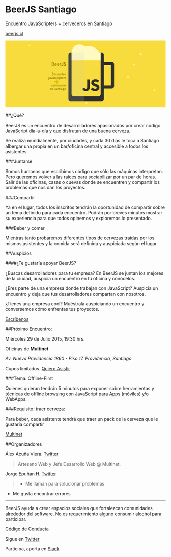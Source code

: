 # BeerJS Santiago

Encuentro JavaScripters + cerveceros en Santiago

[beerjs.cl](http://www.beerjs.cl/)

![BeerJS](https://raw.githubusercontent.com/beerjs/santiago/master/images/beerjs.png)

##¿Qué?

BeerJS es un encuentro de desarrolladores apasionados por crear código JavaScript día-a-día y que disfrutan de una buena cerveza.

Se realiza mundialmente, por ciudades, y cada 30 días le toca a Santiago albergar una propia en un bar/oficina central y accesible a todos los asistentes.

###Juntarse

Somos humanos que escribimos código que sólo las máquinas interpretan. Pero queremos volver a las raíces para sociabilizar por un par de horas. Salir de las oficinas, casas o cuevas donde se encuentren y compartir los problemas que nos dan los proyectos.

###Compartir

Ya en el lugar, todos los inscritos tendrán la oportunidad de compartir sobre un tema definido para cada encuentro. Podrán por breves minutos mostrar su experiencia para que todos opinemos y exploremos lo presentado.

###Beber y comer

Mientras tanto probaremos diferentes tipos de cervezas traídas por los mismos asistentes y la comida será definida y auspiciada según el lugar.

##Auspicios

####¿Te gustaría apoyar BeerJS?

¿Buscas desarrolladores para tu empresa? En BeerJS se juntan los mejores de la ciudad, auspicia un encuentro en tu oficina y conócelos.

¿Eres parte de una empresa donde trabajan con JavaScript? Auspicia un encuentro y deja que tus desarrolladores compartan con nosotros.

¿Tienes una empresa cool? Muéstrala auspiciando un encuentro y conversemos cómo enfrentas tus proyectos.

[Escríbenos](mailto:salud@beerjs.cl)

##Próximo Encuentro:

Miércoles 29 de Julio 2015, 19:30 hrs.

Oficinas de **Multinet**

*Av. Nueva Providencia 1860 - Piso 17. Providencia, Santiago.*


Cupos limitados. [Quiero Asistir](https://guestlistapp.com/events/335703)


###Tema: Offline-First

Quienes quieran tendrán 5 minutos para exponer sobre herramientas y técnicas de offline browsing con JavaScript para Apps (móviles) y/o WebApps.

###Requisito: traer cerveza:

Para beber, cada asistente tendrá que traer un pack de la cerveza que le gustaría compartir

[Multinet](http://www.mad.cl)

##Organizadores

Álex Acuña Viera. [Twitter](http://www.twitter.com/kyuumeitai)

> Artesano Web y Jefe Desarrollo Web @ Multinet.

Jorge Epuñan H. [Twitter](http://www.twitter.com/csslab)

> - Me llaman para solucionar problemas 
- Me gusta encontrar errores 

---

BeerJS ayuda a crear espacios sociales que fortalezcan comunidades alrededor del software. No es requerimiento alguno consumir alcohol para participar.

[Código de Conducta](http://es.confcodeofconduct.com/)

Sigue en [Twitter](http://twitter.com/intent/follow?original_referer=&screen_name=BeerJSSantiago&tw_p=followbutton&variant=2.0)

Participa, aporta en [Slack](http://www.hashtagchile.com/#postula)
